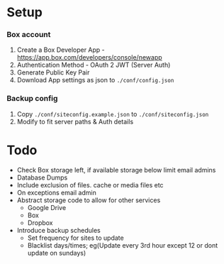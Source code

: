 # Setup
### Box account
1) Create a Box Developer App - https://app.box.com/developers/console/newapp
2) Authentication Method - OAuth 2 JWT (Server Auth)
3) Generate Public Key Pair
4) Download App settings as json to `./conf/config.json`

### Backup config
1) Copy `./conf/siteconfig.example.json` to `./conf/siteconfig.json`
2) Modify to fit server paths & Auth details


# Todo
 - Check Box storage left, if available storage below limit email admins
 - Database Dumps
 - Include exclusion of files. cache or media files etc
 - On exceptions email admin
 - Abstract storage code to allow for other services
   - Google Drive
   - Box
   - Dropbox
 - Introduce backup schedules
   - Set frequency for sites to update
   - Blacklist days/times; eg(Update every 3rd hour except 12 or dont update on sundays)
 